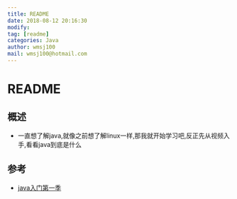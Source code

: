 ```yaml
---
title: README
date: 2018-08-12 20:16:30	
modify: 
tag: [readme]
categories: Java 
author: wmsj100
mail: wmsj100@hotmail.com
---
```


# README

## 概述
- 一直想了解java,就像之前想了解linux一样,那我就开始学习吧,反正先从视频入手,看看java到底是什么

## 参考
- [java入门第一季](https://www.imooc.com/video/1459/0)
